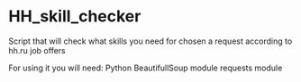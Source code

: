 # HH_skill_checker
Script that will check what skills you need for chosen a request according to hh.ru job offers

For using it you will need:
Python
BeautifullSoup module
requests module
